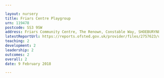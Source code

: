 ```yaml
---

layout: nursery
title: Friars Centre Playgroup
urn: 119478
postcode: SS3 9SW
address: Friars Community Centre, The Renown, Constable Way, SHOEBURYNESS, Essex, SS3 9SW
latestReportUrl: https://reports.ofsted.gov.uk/provider/files/2757623/urn/119478.pdf
teaching: 2
development: 2
leadership: 2
outcomes: 2
overall: 2
date: 9 February 2018

---
```

